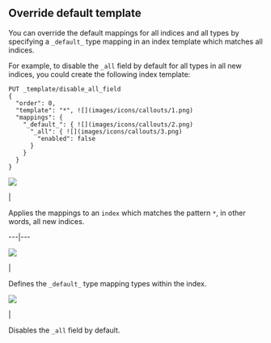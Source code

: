 ## Override default template

You can override the default mappings for all indices and all types by specifying a `_default_` type mapping in an index template which matches all indices.

For example, to disable the `_all` field by default for all types in all new indices, you could create the following index template:
    
    
    PUT _template/disable_all_field
    {
      "order": 0,
      "template": "*", ![](images/icons/callouts/1.png)
      "mappings": {
        "_default_": { ![](images/icons/callouts/2.png)
          "_all": { ![](images/icons/callouts/3.png)
            "enabled": false
          }
        }
      }
    }

![](images/icons/callouts/1.png)

| 

Applies the mappings to an `index` which matches the pattern `*`, in other words, all new indices.   
  
---|---  
  
![](images/icons/callouts/2.png)

| 

Defines the `_default_` type mapping types within the index.   
  
![](images/icons/callouts/3.png)

| 

Disables the `_all` field by default. 
